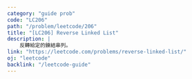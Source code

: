 ```yaml
---
category: "guide prob"
code: "LC206"
path: "/problem/leetcode/206"
title: "[LC206] Reverse Linked List"
description: |
    反轉給定的鍊結串列。
link: "https://leetcode.com/problems/reverse-linked-list/"
oj: "leetcode"
backlink: "/leetcode-guide"
---
```


